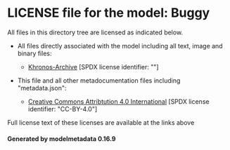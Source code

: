 # LICENSE file for the model: Buggy

All files in this directory tree are licensed as indicated below.

* All files directly associated with the model including all text, image and binary files:

  * [Khronos-Archive]("") [SPDX license identifier: ""]

* This file and all other metadocumentation files including "metadata.json":

  * [Creative Commons Attribtution 4.0 International]("https://creativecommons.org/licenses/by/4.0/legalcode") [SPDX license identifier: "CC-BY-4.0"]

Full license text of these licenses are available at the links above

#### Generated by modelmetadata 0.16.9